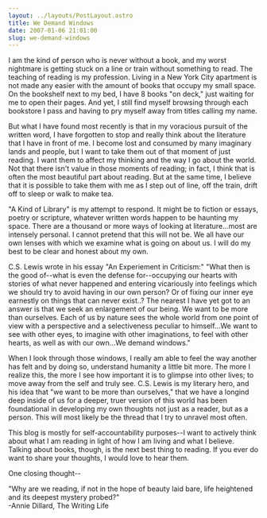 ```yaml
---
layout: ../layouts/PostLayout.astro
title: We Demand Windows
date: 2007-01-06 21:01:00
slug: we-demand-windows
---
```


I am the kind of person who is never without a book, and my worst nightmare is getting stuck on a line or train without something to read. The teaching of reading is my profession. Living in a New York City apartment is not made any easier with the amount of books that occupy my small space. On the bookshelf next to my bed, I have 8 books "on deck," just waiting for me to open their pages. And yet, I still find myself browsing through each bookstore I pass and having to pry myself away from titles calling my name.

But what I have found most recently is that in my voracious pursuit of the written word, I have forgotten to stop and really think about the literature that I have in front of me. I become lost and consumed by many imaginary lands and people, but I want to take them out of that moment of just reading. I want them to affect my thinking and the way I go about the world. Not that there isn't value in those moments of reading; in fact, I think that is often the most beautiful part about reading. But at the same time, I believe that it is possible to take them with me as I step out of line, off the train, drift off to sleep or walk to make tea.

"A Kind of Library" is my attempt to respond. It might be to fiction or essays, poetry or scripture, whatever written words happen to be haunting my space. There are a thousand or more ways of looking at literature...most are intensely personal. I cannot pretend that this will not be. We all have our own lenses with which we examine what is going on about us. I will do my best to be clear and honest about my own.

C.S. Lewis wrote in his essay "An Experiement in Criticism:" "What then is the good of--what is even the defense for--occupying our hearts with stories of what never happened and entering vicariously into feelings which we should try to avoid having in our own person? Or of fixing our inner eye earnestly on things that can never exist..? The nearest I have yet got to an answer is that we seek an enlargement of our being. We want to be more than ourselves. Each of us by nature sees the whole world from one point of view with a perspective and a selectiveness peculiar to himself...We want to see with other eyes, to imagine with other imaginations, to feel with other hearts, as well as with our own...We demand windows."

When I look through those windows, I really am able to feel the way another has felt and by doing so, understand humanity a little bit more. The more I realize this, the more I see how important it is to glimpse into other lives; to move away from the self and truly see. C.S. Lewis is my literary hero, and his idea that "we want to be more than ourselves," that we have a longind deep inside of us for a deeper, truer version of this world has been foundational in developing my own thoughts not just as a reader, but as a person. This will most likely be the thread that I try to unravel most often.

This blog is mostly for self-accountability purposes--I want to actively think about what I am reading in light of how I am living and what I believe. Talking about books, though, is the next best thing to reading. If you ever do want to share your thoughts, I would love to hear them.

One closing thought--

"Why are we reading, if not in the hope of beauty laid bare, life heightened and its deepest mystery probed?"  
\-Annie Dillard, The Writing Life
